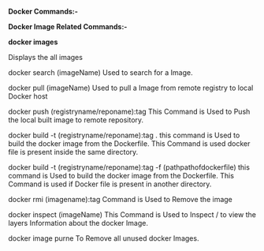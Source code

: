 **Docker Commands:-**

**Docker Image Related Commands:-**

**docker images**

Displays the all images

docker search (imageName)
Used to search for a Image.

docker pull (imageName)
Used to pull a Image from remote registry to local Docker host

docker push  (registryname/reponame):tag
This Command is Used to Push the local built image to remote repository.

docker build -t (registryname/reponame):tag .
this command is Used to build the docker image from the Dockerfile. This Command is used docker file is present inside the same directory.

docker build -t (registryname/reponame):tag -f (pathpathofdockerfile)
this command is Used to build the docker image from the Dockerfile. This Command is used if Docker file is present in another directory.

docker rmi (imagename):tag
Command is Used to Remove the image

docker inspect (imageName)
This Command is Used to Inspect / to view the layers Information about the docker Image.

docker image purne
To Remove all unused docker Images.
